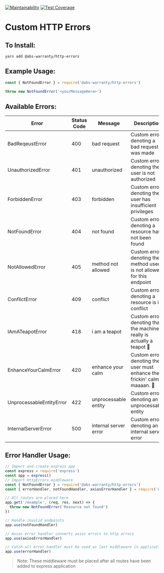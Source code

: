 [![Maintainability](https://api.codeclimate.com/v1/badges/37bec9bad4cb264a2f90/maintainability)](https://codeclimate.com/github/abs-warranty/http-errors/maintainability)
[![Test Coverage](https://api.codeclimate.com/v1/badges/37bec9bad4cb264a2f90/test_coverage)](https://codeclimate.com/github/abs-warranty/http-errors/test_coverage)

# Custom HTTP Errors

## To Install:

`yarn add @abs-warranty/http-errors`

## Example Usage:

```javascript
const { NotFoundError } = require('@abs-warranty/http-errors')

throw new NotFoundError('<yourMessageHere>')
```

## Available Errors:

| Error                    | Status Code | Message               | Description                                                                 |
| ------------------------ | ----------- | --------------------- | --------------------------------------------------------------------------- |
| BadReqeustError          | 400         | bad request           | Custom error denoting a bad request was made                                |
| UnauthorizedError        | 401         | unauthorized          | Custom error denoting the user is not authorized                            |
| ForbiddenError           | 403         | forbidden             | Custom error denoting the user has insufficient privileges                  |
| NotFoundError            | 404         | not found             | Custom error denoting a resource has not been found                         |
| NotAllowedError          | 405         | method not allowed    | Custom error denoting the method used is not allowed for this endpoint      |
| ConflictError            | 409         | conflict              | Custom error denoting a resource is in conflict                             |
| IAmATeapotError          | 418         | i am a teapot         | Custom error denoting that the machine really is actually a teapot 🍵       |
| EnhanceYourCalmError     | 420         | enhance your calm     | Custom error denoting the user must enhance their frickin' calm, maaaan. 🌿 |
| UnprocessableEntityError | 422         | unprocessable entity  | Custom error denoting an unprocessable entity                               |
| InternalServerError      | 500         | internal server error | Custom error denoting an internal server error                              |

## Error Handler Usage:

```javascript
// Import and create express app
const express = require('express')
const app = express()
// Import HttpErrors middleware
const { NotFoundError } = require('@abs-warranty/http-errors')
const { errorHandler, notFoundHandler, axiosErrorHandler } = require('@abs-warranty/http-errors/middleware')

// All routes are placed here
app.get('/example', (req, res, next) => {
  throw new NotFoundError('Resource not found')
})

// Handle invalid endpoints
app.use(notFoundHandler)

// Axios error handler converts axios errors to http errors
app.use(axiosErrorHandler)

// Catch-all error handler must be used as last middleware in application
app.use(errorHandler)
```

> Note: These middleware must be placed after all routes have been added to express application
